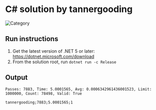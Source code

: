 # C# solution by tannergooding

![Category](https://img.shields.io/badge/Category-faithful-green)

## Run instructions

1. Get the latest version of .NET 5 or later: https://dotnet.microsoft.com/download
2. From the solution root, run `dotnet run -c Release`

## Output

```
Passes: 7883, Time: 5.0001565, Avg: 0.0006342961436001523, Limit: 1000000, Count: 78498, Valid: True

tannergooding;7883;5.0001565;1
```